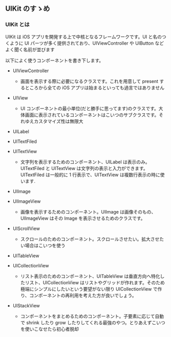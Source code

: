 ## UIKit のすゝめ

### UIKit とは

UIKit は iOS アプリを開発する上で中核となるフレームワークです。UI と名のつくように UI パーツが多く提供されており、UIViewController や UIButton などよく聞く名前が並びます

以下によく使うコンポーネントを書き下します。

- UIViewController

  - 画面を表示する際に必要になるクラスです。これを用意して present するところから全ての iOS アプリは始まるといっても過言ではありません

- UIView

  - UI コンポーネントの最小単位(だと勝手に思ってます)のクラスです。大体画面に表示されているコンポーネントはこいつのサブクラスです。それゆえカスタマイズ性は無限大

- UILabel
- UITextFiled
- UITextView

  - 文字列を表示するためのコンポーネント、UILabel は表示のみ。UITextFiled と UITextView は文字列の表示と入力ができます。UITextFiled は一般的に 1 行表示で、UITextView は複数行表示の時に使います.

- UIImage
- UIImageView

  - 画像を表示するためのコンポーネント。UIImage は画像そのもの、UIImageView はその Image を表示させるためのクラスです。

- UIScrollView

  - スクロールのためのコンポーネント。スクロールさせたい。拡大させたい場合はこいつを使う

- UITableView
- UICollectionView

  - リスト表示のためのコンポーネント、UITableView は垂直方向へ特化したリスト、UICollectionView はリストやグリッドが作れます。そのため極端にシンプルにしたいという要望がない限り UICollectionView で作り、コンポーネントの再利用を考えた方が良いでしょう。

- UIStackView
  - コンポーネントをまとめるためのコンポーネント。子要素に応じて自動で shrink したり grow したりしてくれる最強のやつ。とりあえずこいつを使いこなせたら初心者脱却
